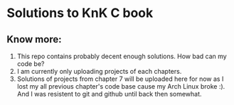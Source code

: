 # Solutions to KnK C book

## Know more: 
1. This repo contains probably decent enough solutions. How bad can my code be?
2. I am currently only uploading projects of each chapters.
3. Solutions of projects from chapter 7 will be uploaded here for now as I lost my all previous chapter's code base cause my Arch Linux broke :). And I was resistent to git and github until back then somewhat.


